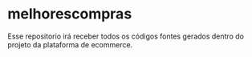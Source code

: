 # melhorescompras
Esse repositorio irá receber todos os códigos fontes gerados dentro do projeto da plataforma de ecommerce.

